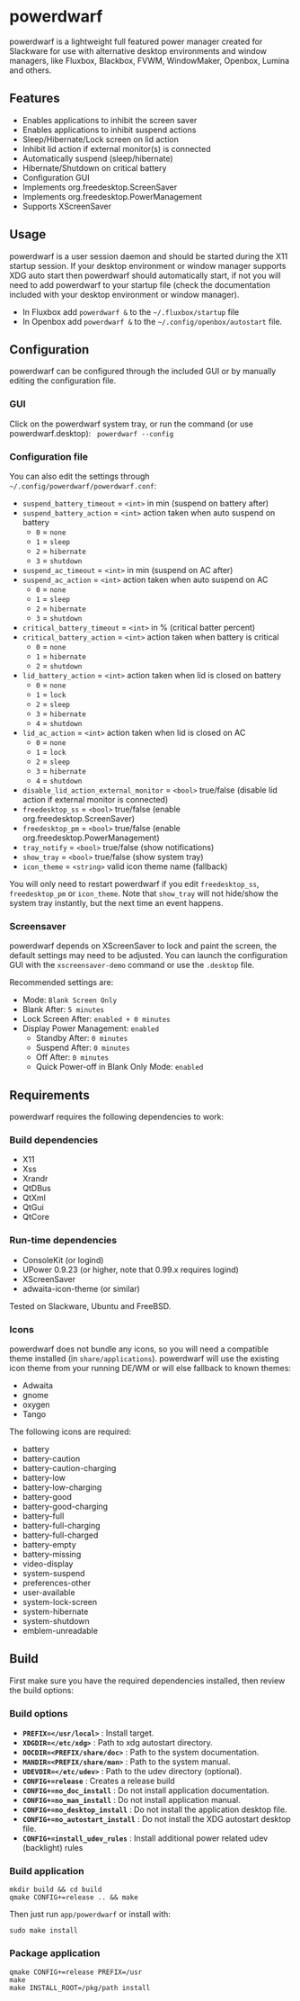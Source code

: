 # powerdwarf

powerdwarf is a lightweight full featured power manager created for Slackware for use with alternative desktop environments and window managers, like Fluxbox, Blackbox, FVWM, WindowMaker, Openbox, Lumina and others.

## Features

 * Enables applications to inhibit the screen saver
 * Enables applications to inhibit suspend actions
 * Sleep/Hibernate/Lock screen on lid action
 * Inhibit lid action if external monitor(s) is connected
 * Automatically suspend (sleep/hibernate)
 * Hibernate/Shutdown on critical battery
 * Configuration GUI
 * Implements org.freedesktop.ScreenSaver
 * Implements org.freedesktop.PowerManagement
 * Supports XScreenSaver

## Usage

powerdwarf is a user session daemon and should be started during the X11 startup session. If your desktop environment or window manager supports XDG auto start then powerdwarf should automatically start, if not you will need to add powerdwarf to your startup file (check the documentation included with your desktop environment or window manager).

 * In Fluxbox add ``powerdwarf &`` to the ``~/.fluxbox/startup`` file
 * In Openbox add ``powerdwarf &`` to the ``~/.config/openbox/autostart`` file.

## Configuration

powerdwarf can be configured through the included GUI or by manually editing the configuration file.

### GUI

Click on the powerdwarf system tray, or run the command (or use powerdwarf.desktop):
``` powerdwarf --config```

### Configuration file

You can also edit the settings through ``~/.config/powerdwarf/powerdwarf.conf``:

 * ``suspend_battery_timeout`` = ``<int>`` in min (suspend on battery after)
 * ``suspend_battery_action`` = ``<int>`` action taken when auto suspend on battery
   * ``0`` = ``none``
   * ``1`` = ``sleep``
   * ``2`` = ``hibernate``
   * ``3`` = ``shutdown``
 * ``suspend_ac_timeout`` = ``<int>`` in min (suspend on AC after)
 * ``suspend_ac_action`` = ``<int>`` action taken when auto suspend on AC
   * ``0`` = ``none``
   * ``1`` = ``sleep``
   * ``2`` = ``hibernate``
   * ``3`` = ``shutdown``
 * ``critical_battery_timeout`` = ``<int>`` in % (critical batter percent)
 * ``critical_battery_action`` = ``<int>`` action taken when battery is critical
   * ``0`` = ``none``
   * ``1`` = ``hibernate``
   * ``2`` = ``shutdown``
 * ``lid_battery_action`` = ``<int>`` action taken when lid is closed on battery
   * ``0`` = ``none``
   * ``1`` = ``lock``
   * ``2`` = ``sleep``
   * ``3`` = ``hibernate``
   * ``4`` = ``shutdown``
 * ``lid_ac_action`` = ``<int>`` action taken when lid is closed on AC
   * ``0`` = ``none``
   * ``1`` = ``lock``
   * ``2`` = ``sleep``
   * ``3`` = ``hibernate``
   * ``4`` = ``shutdown``
 * ``disable_lid_action_external_monitor`` = ``<bool>`` true/false (disable lid action if external monitor is connected)
 * ``freedesktop_ss`` = ``<bool>`` true/false (enable org.freedesktop.ScreenSaver)
 * ``freedesktop_pm`` = ``<bool>`` true/false (enable org.freedesktop.PowerManagement)
 * ``tray_notify`` = ``<bool>`` true/false (show notifications)
 * ``show_tray`` = ``<bool>`` true/false (show system tray)
 * ``icon_theme`` = ``<string>`` valid icon theme name (fallback)

You will only need to restart powerdwarf if you edit ``freedesktop_ss``, ``freedesktop_pm`` or ``icon_theme``. Note that ``show_tray`` will not hide/show the system tray instantly, but the next time an event happens.

### Screensaver

powerdwarf depends on XScreenSaver to lock and paint the screen, the default settings may need to be adjusted. You can launch the configuration GUI with the ``xscreensaver-demo`` command or use the ``.desktop`` file.

Recommended settings are:

* Mode: ``Blank Screen Only``
* Blank After: ``5 minutes``
* Lock Screen After: ``enabled + 0 minutes``
* Display Power Management: ``enabled``
  * Standby After: ``0 minutes``
  * Suspend After: ``0 minutes``
  * Off After: ``0 minutes``
  * Quick Power-off in Blank Only Mode: ``enabled``
  

## Requirements

powerdwarf requires the following dependencies to work:

### Build dependencies

 * X11
 * Xss
 * Xrandr
 * QtDBus
 * QtXml
 * QtGui
 * QtCore

### Run-time dependencies

 * ConsoleKit (or logind)
 * UPower 0.9.23 (or higher, note that 0.99.x requires logind)
 * XScreenSaver
 * adwaita-icon-theme (or similar)

Tested on Slackware, Ubuntu and FreeBSD.

### Icons

powerdwarf does not bundle any icons, so you will need a compatible theme installed (in ``share/applications``). powerdwarf will use the existing icon theme from your running DE/WM or will else fallback to known themes:

 * Adwaita
 * gnome
 * oxygen
 * Tango
 
 The following icons are required:
 
 * battery
 * battery-caution
 * battery-caution-charging
 * battery-low
 * battery-low-charging
 * battery-good
 * battery-good-charging
 * battery-full
 * battery-full-charging
 * battery-full-charged
 * battery-empty
 * battery-missing
 * video-display
 * system-suspend
 * preferences-other
 * user-available
 * system-lock-screen
 * system-hibernate
 * system-shutdown
 * emblem-unreadable

## Build

First make sure you have the required dependencies installed, then review the build options:

### Build options

 * **``PREFIX=</usr/local>``** : Install target.
 * **``XDGDIR=</etc/xdg>``** : Path to xdg autostart directory.
 * **``DOCDIR=<PREFIX/share/doc>``** : Path to the system documentation.
 * **``MANDIR=<PREFIX/share/man>``** : Path to the system manual.
 * **``UDEVDIR=</etc/udev>``** : Path to the udev directory (optional).
 * **``CONFIG+=release``** : Creates a release build
 * **``CONFIG+=no_doc_install``** : Do not install application documentation.
 * **``CONFIG+=no_man_install``** : Do not install application manual.
 * **``CONFIG+=no_desktop_install``** : Do not install the application desktop file.
 * **``CONFIG+=no_autostart_install``** : Do not install the XDG autostart desktop file.
 * **``CONFIG+=install_udev_rules``** : Install additional power related udev (backlight) rules

### Build application

```
mkdir build && cd build
qmake CONFIG+=release .. && make
```

Then just run ``app/powerdwarf`` or install with:

```
sudo make install
```

### Package application

```
qmake CONFIG+=release PREFIX=/usr
make
make INSTALL_ROOT=/pkg/path install
```
